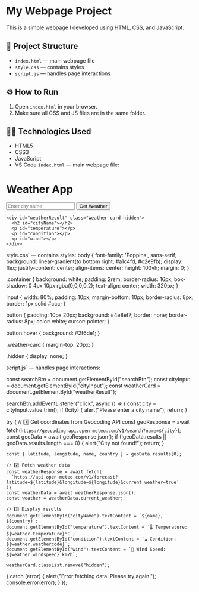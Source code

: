 # My Webpage Project

This is a simple webpage I developed using HTML, CSS, and JavaScript.

## 📂 Project Structure
- `index.html` — main webpage file
- `style.css` — contains styles
- `script.js` — handles page interactions

## ⚙️ How to Run
1. Open `index.html` in your browser.
2. Make sure all CSS and JS files are in the same folder.

## 🧑‍💻 Technologies Used
- HTML5  
- CSS3  
- JavaScript  
- VS Code
`index.html` — main webpage file:
<!DOCTYPE html>
<html lang="en">
<head>
  <meta charset="UTF-8" />
  <meta name="viewport" content="width=device-width, initial-scale=1.0" />
  <title>Weather App</title>
  <link rel="stylesheet" href="style.css" />
</head>
<body>
  <div class="container">
    <h1>Weather App</h1>
    <input type="text" id="cityInput" placeholder="Enter city name" />
    <button id="searchBtn">Get Weather</button>

    <div id="weatherResult" class="weather-card hidden">
      <h2 id="cityName"></h2>
      <p id="temperature"></p>
      <p id="condition"></p>
      <p id="wind"></p>
    </div>
  </div>

  <script src="script.js"></script>
</body>
</html>

style.css` — contains styles:
body {
    font-family: 'Poppins', sans-serif;
    background: linear-gradient(to bottom right, #a1c4fd, #c2e9fb);
    display: flex;
    justify-content: center;
    align-items: center;
    height: 100vh;
    margin: 0;
  }
  
  .container {
    background: white;
    padding: 2rem;
    border-radius: 16px;
    box-shadow: 0 4px 10px rgba(0,0,0,0.2);
    text-align: center;
    width: 320px;
  }
  
  input {
    width: 80%;
    padding: 10px;
    margin-bottom: 10px;
    border-radius: 8px;
    border: 1px solid #ccc;
  }
  
  button {
    padding: 10px 20px;
    background: #4e8ef7;
    border: none;
    border-radius: 8px;
    color: white;
    cursor: pointer;
  }
  
  button:hover {
    background: #2f6de1;
  }
  
  .weather-card {
    margin-top: 20px;
  }
  
  .hidden {
    display: none;
  }
  
  script.js` — handles page interactions:

  const searchBtn = document.getElementById("searchBtn");
const cityInput = document.getElementById("cityInput");
const weatherCard = document.getElementById("weatherResult");

searchBtn.addEventListener("click", async () => {
  const city = cityInput.value.trim();
  if (!city) {
    alert("Please enter a city name");
    return;
  }

  try {
    // 1️⃣ Get coordinates from Geocoding API
    const geoResponse = await fetch(`https://geocoding-api.open-meteo.com/v1/search?name=${city}`);
    const geoData = await geoResponse.json();
    if (!geoData.results || geoData.results.length === 0) {
      alert("City not found!");
      return;
    }

    const { latitude, longitude, name, country } = geoData.results[0];

    // 2️⃣ Fetch weather data
    const weatherResponse = await fetch(
      `https://api.open-meteo.com/v1/forecast?latitude=${latitude}&longitude=${longitude}&current_weather=true`
    );
    const weatherData = await weatherResponse.json();
    const weather = weatherData.current_weather;

    // 3️⃣ Display results
    document.getElementById("cityName").textContent = `${name}, ${country}`;
    document.getElementById("temperature").textContent = `🌡️ Temperature: ${weather.temperature}°C`;
    document.getElementById("condition").textContent = `☁️ Condition: ${weather.weathercode}`;
    document.getElementById("wind").textContent = `💨 Wind Speed: ${weather.windspeed} km/h`;

    weatherCard.classList.remove("hidden");
  } catch (error) {
    alert("Error fetching data. Please try again.");
    console.error(error);
  }
});



